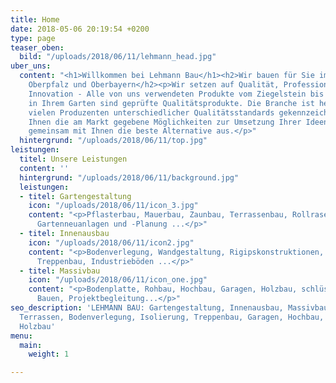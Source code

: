 ```yaml
---
title: Home
date: 2018-05-06 20:19:54 +0200
type: page
teaser_oben:
  bild: "/uploads/2018/06/11/lehmann_head.jpg"
uber_uns:
  content: "<h1>Willkommen bei Lehmann Bau</h1><h2>Wir bauen für Sie im Raum <br>Niederbayern,
    Oberpfalz und Oberbayern</h2><p>Wir setzen auf Qualität, Professionalität und
    Innovation - Alle von uns verwendeten Produkte vom Ziegelstein bis hin zum Baum
    in Ihrem Garten sind geprüfte Qualitätsprodukte. Die Branche ist heutzutage von
    vielen Produzenten unterschiedlicher Qualitätsstandards gekennzeichnet, wir zeigen
    Ihnen die am Markt gegebene Möglichkeiten zur Umsetzung Ihrer Ideen und wählen
    gemeinsam mit Ihnen die beste Alternative aus.</p>"
  hintergrund: "/uploads/2018/06/11/top.jpg"
leistungen:
  titel: Unsere Leistungen
  content: ''
  hintergrund: "/uploads/2018/06/11/background.jpg"
  leistungen:
  - titel: Gartengestaltung
    icon: "/uploads/2018/06/11/icon_3.jpg"
    content: "<p>Pflasterbau, Mauerbau, Zaunbau, Terrassenbau, Rollrasen, Pflanzenhandel,
      Gartenneuanlagen und -Planung ...</p>"
  - titel: Innenausbau
    icon: "/uploads/2018/06/11/icon2.jpg"
    content: "<p>Bodenverlegung, Wandgestaltung, Rigipskonstruktionen, Isolierung,
      Treppenbau, Industrieböden ...</p>"
  - titel: Massivbau
    icon: "/uploads/2018/06/11/icon_one.jpg"
    content: "<p>Bodenplatte, Rohbau, Hochbau, Garagen, Holzbau, schlüsselfertiges
      Bauen, Projektbegleitung...</p>"
seo_description: 'LEHMANN BAU: Gartengestaltung, Innenausbau, Massivbau: Pflasterarbeiten,
  Terrassen, Bodenverlegung, Isolierung, Treppenbau, Garagen, Hochbau, Rohbau, Bodenplatte,
  Holzbau'
menu:
  main:
    weight: 1

---
```


